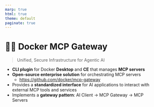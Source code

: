 ```yaml
---
marp: true
html: true
theme: default
paginate: true
---
```

<style>
.dodgerblue {
  color: dodgerblue;
}
</style>
# 🐳📡 Docker MCP Gateway
> Unified, Secure Infrastructure for Agentic AI
- **CLI plugin** for Docker **Desktop** and **CE** that manages **MCP servers**
- **Open-source enterprise solution** for orchestrating MCP servers
  - https://github.com/docker/mcp-gateway
- Provides a **standardized interface** for AI applications to interact with external MCP tools and services
- Implements a **gateway pattern**: AI Client → MCP Gateway → MCP Servers
